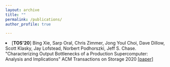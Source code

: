 ```yaml
---
layout: archive
title: ""
permalink: /publications/
author_profile: true

---
```


<li>[<b>TOS'20</b>] Bing Xie, Sarp Oral, Chris Zimmer, Jong Youl Choi, Dave Dillow, Scott Klasky, Jay Lofstead, Norbert Podhorszki, Jeff S. Chase. "Characterizing Output Bottlenecks of a Production Supercomputer: Analysis and Implications" ACM Transactions on Storage 2020 <a href="bing-tos20/bing-tos20.pdf">[paper]</a>
</li>

